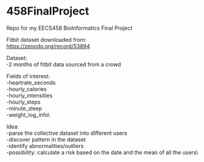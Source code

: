 # 458FinalProject
Repo for my EECS458 BioInformatics Final Project

Fitbit dataset downloaded from: \
https://zenodo.org/record/53894

Dataset:\
-2 months of fitbit data sourced from a crowd

Fields of interest:\
-heartrate_seconds\
-hourly_calories\
-hourly_intensities\
-hourly_steps\
-minute_sleep\
-weight_log_info\

Idea:\
-parse the collective dataset into different users\
-discover pattern in the dataset\
-identify abnormalities/outliers\
-possibility: calculate a risk based on the date and the mean of all the users\